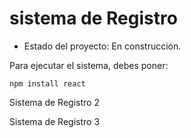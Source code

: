<h1>sistema de Registro</h1>

- Estado del proyecto: En construcción.

Para ejecutar el sistema, debes poner:

```npm install react```

Sistema de Registro 2

Sistema de Registro 3
